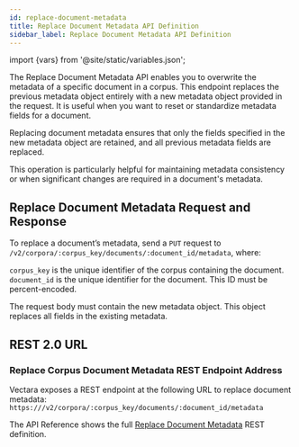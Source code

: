 ```yaml
---
id: replace-document-metadata
title: Replace Document Metadata API Definition
sidebar_label: Replace Document Metadata API Definition
---
```


import {vars} from '@site/static/variables.json';

The Replace Document Metadata API enables you to overwrite the metadata of a 
specific document in a corpus. This endpoint replaces the previous metadata 
object entirely with a new metadata object provided in the request. It is 
useful when you want to reset or standardize metadata fields for a document.

Replacing document metadata ensures that only the fields specified in the new 
metadata object are retained, and all previous metadata fields are replaced.

This operation is particularly helpful for maintaining metadata consistency or 
when significant changes are required in a document's metadata.

## Replace Document Metadata Request and Response

To replace a document’s metadata, send a `PUT` request to 
`/v2/corpora/:corpus_key/documents/:document_id/metadata`, where:

`corpus_key` is the unique identifier of the corpus containing the document.
`document_id` is the unique identifier for the document. This ID must be percent-encoded.

The request body must contain the new metadata object. This object replaces 
all fields in the existing metadata.

## REST 2.0 URL

### Replace Corpus Document Metadata REST Endpoint Address

Vectara exposes a REST endpoint at the following URL to replace document 
metadata:
<code>https://<Config v="domains.rest.admin"/>/v2/corpora/:corpus_key/documents/:document_id/metadata</code>

The API Reference shows the full [Replace Document Metadata](/docs/rest-api/replace-corpus-document-metadata) REST definition.
